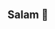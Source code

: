 
## Salam 🤝
<!-- 💁‍♂️ don't forget to [Say Something.](https://asimhyff.github.io/say-something/) -->
